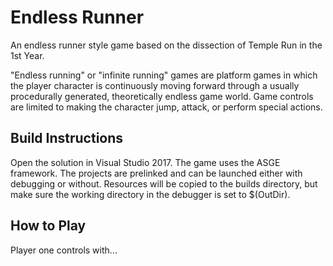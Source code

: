 # Endless Runner 
An endless runner style game based on the dissection of Temple Run in the 1st Year.  

"Endless running" or "infinite running" games are platform games in which the player character is continuously moving forward through a usually procedurally generated, theoretically endless game world. Game controls are limited to making the character jump, attack, or perform special actions.

## Build Instructions
Open the solution in Visual Studio 2017. The game uses the ASGE framework. The projects are prelinked and can be launched either with debugging or without. Resources will be copied to the builds directory, but make sure the working directory in the debugger is set to $(OutDir).

## How to Play
Player one controls with... 



